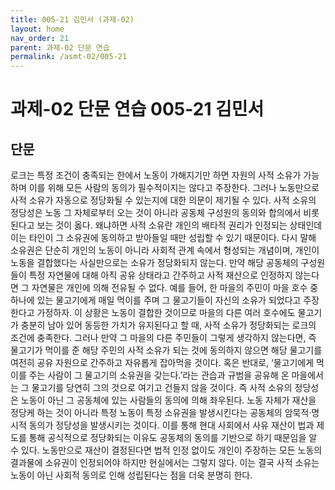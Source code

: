```yaml
---
title: 005-21 김민서 (과제-02)
layout: home
nav_order: 21
parent: 과제-02 단문 연습
permalink: /asmt-02/005-21
---
```


# 과제-02 단문 연습 005-21 김민서 

## 단문

로크는 특정 조건이 충족되는 한에서 노동이 가해지기만 하면 자원의 사적 소유가 가능하며 이를 위해 모든 사람의 동의가 필수적이지는 않다고 주장한다. 그러나 노동만으로 사적 소유가 자동으로 정당화될 수 있는지에 대한 의문이 제기될 수 있다. 사적 소유의 정당성은 노동 그 자체로부터 오는 것이 아니라 공동체 구성원의 동의와 합의에서 비롯된다고 보는 것이 옳다. 왜냐하면 사적 소유란 개인의 배타적 권리가 인정되는 상태인데 이는 타인이 그 소유권에 동의하고 받아들일 때만 성립할 수 있기 때문이다. 다시 말해 소유권은 단순히 개인의 노동이 아니라 사회적 관계 속에서 형성되는 개념이며, 개인이 노동을 결합했다는 사실만으로는 소유가 정당화되지 않는다. 만약 해당 공동체의 구성원들이 특정 자연물에 대해 아직 공유 상태라고 간주하고 사적 재산으로 인정하지 않는다면 그 자연물은 개인에 의해 전유될 수 없다. 예를 들어, 한 마을의 주민이 마을 호수 중 하나에 있는 물고기에게 매일 먹이를 주며 그 물고기들이 자신의 소유가 되었다고 주장한다고 가정하자. 이 상황은 노동이 결합한 것이므로 마을의 다른 여러 호수에도 물고기가 충분히 남아 있어 동등한 가치가 유지된다고 할 때, 사적 소유가 정당화되는 로크의 조건에 충족한다. 그러나 만약 그 마을의 다른 주민들이 그렇게 생각하지 않는다면, 즉 물고기가 먹이를 준 해당 주민의 사적 소유가 되는 것에 동의하지 않으면 해당 물고기를 여전히 공유 자원으로 간주하고 자유롭게 잡아먹을 것이다. 혹은 반대로, ‘물고기에게 먹이를 주는 사람이 그 물고기의 소유권을 갖는다.’라는 관습과 규범을 공유해 온 마을에서는 그 물고기를 당연히 그의 것으로 여기고 건들지 않을 것이다. 즉 사적 소유의 정당성은 노동이 아닌 그 공동체에 있는 사람들의 동의에 의해 좌우된다. 노동 자체가 재산을 정당케 하는 것이 아니라 특정 노동이 특정 소유권을 발생시킨다는 공동체의 암묵적‧명시적 동의가 정당성을 발생시키는 것이다. 이를 통해 현대 사회에서 사유 재산이 법과 제도를 통해 공식적으로 정당화되는 이유도 공동체의 동의를 기반으로 하기 때문임을 알 수 있다. 노동만으로 재산이 결정된다면 법적 인정 없이도 개인이 주장하는 모든 노동의 결과물에 소유권이 인정되어야 하지만 현실에서는 그렇지 않다. 이는 결국 사적 소유는 노동이 아닌 사회적 동의로 인해 성립된다는 점을 더욱 분명히 한다.